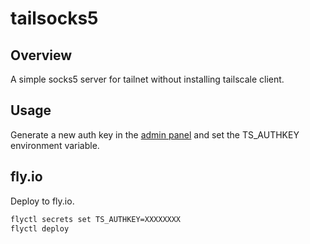 # tailsocks5

## Overview

A simple socks5 server for tailnet without installing tailscale client.

## Usage

Generate a new auth key in the [admin panel](https://login.tailscale.com/admin/settings/keys)
and set the TS_AUTHKEY environment variable.

## fly.io

Deploy to fly.io.

```sh
flyctl secrets set TS_AUTHKEY=XXXXXXXX
flyctl deploy
```